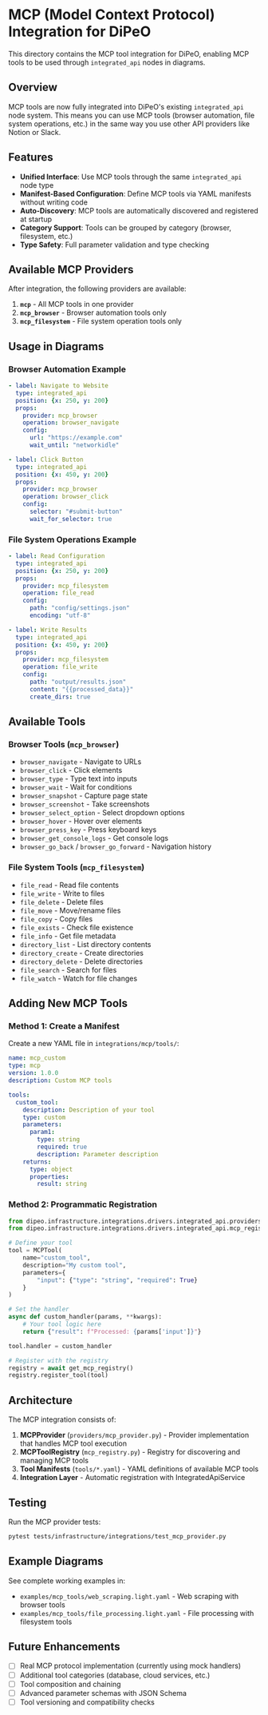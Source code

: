# MCP (Model Context Protocol) Integration for DiPeO

This directory contains the MCP tool integration for DiPeO, enabling MCP tools to be used through `integrated_api` nodes in diagrams.

## Overview

MCP tools are now fully integrated into DiPeO's existing `integrated_api` node system. This means you can use MCP tools (browser automation, file system operations, etc.) in the same way you use other API providers like Notion or Slack.

## Features

- **Unified Interface**: Use MCP tools through the same `integrated_api` node type
- **Manifest-Based Configuration**: Define MCP tools via YAML manifests without writing code
- **Auto-Discovery**: MCP tools are automatically discovered and registered at startup
- **Category Support**: Tools can be grouped by category (browser, filesystem, etc.)
- **Type Safety**: Full parameter validation and type checking

## Available MCP Providers

After integration, the following providers are available:

1. **`mcp`** - All MCP tools in one provider
2. **`mcp_browser`** - Browser automation tools only
3. **`mcp_filesystem`** - File system operation tools only

## Usage in Diagrams

### Browser Automation Example

```yaml
- label: Navigate to Website
  type: integrated_api
  position: {x: 250, y: 200}
  props:
    provider: mcp_browser
    operation: browser_navigate
    config:
      url: "https://example.com"
      wait_until: "networkidle"

- label: Click Button
  type: integrated_api
  position: {x: 450, y: 200}
  props:
    provider: mcp_browser
    operation: browser_click
    config:
      selector: "#submit-button"
      wait_for_selector: true
```

### File System Operations Example

```yaml
- label: Read Configuration
  type: integrated_api
  position: {x: 250, y: 200}
  props:
    provider: mcp_filesystem
    operation: file_read
    config:
      path: "config/settings.json"
      encoding: "utf-8"

- label: Write Results
  type: integrated_api
  position: {x: 450, y: 200}
  props:
    provider: mcp_filesystem
    operation: file_write
    config:
      path: "output/results.json"
      content: "{{processed_data}}"
      create_dirs: true
```

## Available Tools

### Browser Tools (`mcp_browser`)
- `browser_navigate` - Navigate to URLs
- `browser_click` - Click elements
- `browser_type` - Type text into inputs
- `browser_wait` - Wait for conditions
- `browser_snapshot` - Capture page state
- `browser_screenshot` - Take screenshots
- `browser_select_option` - Select dropdown options
- `browser_hover` - Hover over elements
- `browser_press_key` - Press keyboard keys
- `browser_get_console_logs` - Get console logs
- `browser_go_back` / `browser_go_forward` - Navigation history

### File System Tools (`mcp_filesystem`)
- `file_read` - Read file contents
- `file_write` - Write to files
- `file_delete` - Delete files
- `file_move` - Move/rename files
- `file_copy` - Copy files
- `file_exists` - Check file existence
- `file_info` - Get file metadata
- `directory_list` - List directory contents
- `directory_create` - Create directories
- `directory_delete` - Delete directories
- `file_search` - Search for files
- `file_watch` - Watch for file changes

## Adding New MCP Tools

### Method 1: Create a Manifest

Create a new YAML file in `integrations/mcp/tools/`:

```yaml
name: mcp_custom
type: mcp
version: 1.0.0
description: Custom MCP tools

tools:
  custom_tool:
    description: Description of your tool
    type: custom
    parameters:
      param1:
        type: string
        required: true
        description: Parameter description
    returns:
      type: object
      properties:
        result: string
```

### Method 2: Programmatic Registration

```python
from dipeo.infrastructure.integrations.drivers.integrated_api.providers.mcp_provider import MCPTool
from dipeo.infrastructure.integrations.drivers.integrated_api.mcp_registry import get_mcp_registry

# Define your tool
tool = MCPTool(
    name="custom_tool",
    description="My custom tool",
    parameters={
        "input": {"type": "string", "required": True}
    }
)

# Set the handler
async def custom_handler(params, **kwargs):
    # Your tool logic here
    return {"result": f"Processed: {params['input']}"}

tool.handler = custom_handler

# Register with the registry
registry = await get_mcp_registry()
registry.register_tool(tool)
```

## Architecture

The MCP integration consists of:

1. **MCPProvider** (`providers/mcp_provider.py`) - Provider implementation that handles MCP tool execution
2. **MCPToolRegistry** (`mcp_registry.py`) - Registry for discovering and managing MCP tools
3. **Tool Manifests** (`tools/*.yaml`) - YAML definitions of available MCP tools
4. **Integration Layer** - Automatic registration with IntegratedApiService

## Testing

Run the MCP provider tests:

```bash
pytest tests/infrastructure/integrations/test_mcp_provider.py
```

## Example Diagrams

See complete working examples in:
- `examples/mcp_tools/web_scraping.light.yaml` - Web scraping with browser tools
- `examples/mcp_tools/file_processing.light.yaml` - File processing with filesystem tools

## Future Enhancements

- [ ] Real MCP protocol implementation (currently using mock handlers)
- [ ] Additional tool categories (database, cloud services, etc.)
- [ ] Tool composition and chaining
- [ ] Advanced parameter schemas with JSON Schema
- [ ] Tool versioning and compatibility checks
